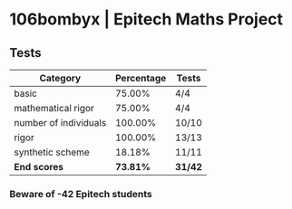 # 106bombyx | Epitech Maths Project

## Tests

| Category | Percentage | Tests |
|----------|------------|-------|
| basic | 75.00% | 4/4 |
| mathematical rigor | 75.00% | 4/4 |
| number of individuals | 100.00% | 10/10 |
| rigor | 100.00% | 13/13 |
| synthetic scheme | 18.18% | 11/11 |
| **End scores** | **73.81%** | **31/42** |

### Beware of -42 Epitech students
